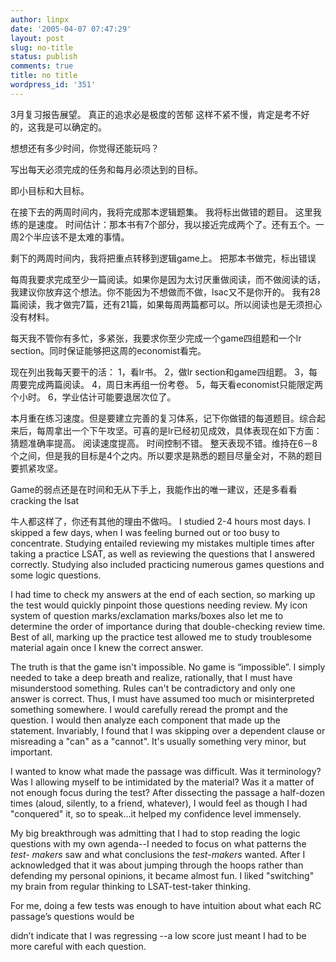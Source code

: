 ```yaml
---
author: linpx
date: '2005-04-07 07:47:29'
layout: post
slug: no-title
status: publish
comments: true
title: no title
wordpress_id: '351'
---
```


3月复习报告展望。 真正的追求必是极度的苦郁 这样不紧不慢，肯定是考不好的，这我是可以确定的。

想想还有多少时间，你觉得还能玩吗？

写出每天必须完成的任务和每月必须达到的目标。

即小目标和大目标。

在接下去的两周时间内，我将完成那本逻辑题集。 我将标出做错的题目。 这里我练的是速度。
时间估计：那本书有7个部分，我以接近完成两个了。还有五个。一周2个半应该不是太难的事情。

剩下的两周时间内，我将把重点转移到逻辑game上。 把那本书做完，标出错误

每周我要求完成至少一篇阅读。如果你是因为太讨厌重做阅读，而不做阅读的话，我建议你放弃这个想法。你不能因为不想做而不做，lsac又不是你开的。
我有28篇阅读，我才做完7篇，还有21篇，如果每周两篇都可以。所以阅读也是无须担心没有材料。

  
每天我不管你有多忙，多紧张，我要求你至少完成一个game四组题和一个lr section。同时保证能够把这周的economist看完。

现在列出我每天要干的活： 1，看lr书。 2，做lr section和game四组题。 3，每周要完成两篇阅读。 4，周日末再组一份考卷。
5，每天看economist只能限定两个小时。 6，学业估计可能要退居次位了。

本月重在练习速度。但是要建立完善的复习体系，记下你做错的每道题目。综合起来后，每周拿出一个下午攻坚。可喜的是lr已经初见成效，具体表现在如下方面：
猜题准确率提高。 阅读速度提高。 时间控制不错。
整天表现不错。维持在6－8个之间，但是我的目标是4个之内。所以要求是熟悉的题目尽量全对，不熟的题目要抓紧攻坚。

Game的弱点还是在时间和无从下手上，我能作出的唯一建议，还是多看看cracking the lsat

牛人都这样了，你还有其他的理由不做吗。 I studied 2-4 hours most days. I skipped a few days, when
I was feeling burned out or too busy to concentrate. Studying entailed
reviewing my mistakes multiple times after taking a practice LSAT, as well as
reviewing the questions that I answered correctly. Studying also included
practicing numerous games questions and some logic questions.

  
I had time to check my answers at the end of each section, so marking up the
test would quickly pinpoint those questions needing review. My icon system of
question marks/exclamation marks/boxes also let me to determine the order of
importance during that double-checking review time. Best of all, marking up
the practice test allowed me to study troublesome material again once I knew
the correct answer.

The truth is that the game isn't impossible. No game is “impossible”. I simply
needed to take a deep breath and realize, rationally, that I must have
misunderstood something. Rules can't be contradictory and only one answer is
correct. Thus, I must have assumed too much or misinterpreted something
somewhere. I would carefully reread the prompt and the question. I would then
analyze each component that made up the statement. Invariably, I found that I
was skipping over a dependent clause or misreading a "can" as a "cannot". It's
usually something very minor, but important.

  
I wanted to know what made the passage was difficult. Was it terminology? Was
I allowing myself to be intimidated by the material? Was it a matter of not
enough focus during the test? After dissecting the passage a half-dozen times
(aloud, silently, to a friend, whatever), I would feel as though I had
"conquered" it, so to speak...it helped my confidence level immensely.

  
My big breakthrough was admitting that I had to stop reading the logic
questions with my own agenda--I needed to focus on what patterns the *test-
makers* saw and what conclusions the *test-makers* wanted. After I
acknowledged that it was about jumping through the hoops rather than defending
my personal opinions, it became almost fun. I liked "switching" my brain from
regular thinking to LSAT-test-taker thinking.

For me, doing a few tests was enough to have intuition about what each RC
passage’s questions would be

  
didn’t indicate that I was regressing --a low score just meant I had to be
more careful with each question.

